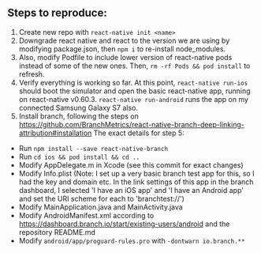 ## Steps to reproduce:

1. Create new repo with `react-native init <name>`
2. Downgrade react native and react to the version we are using by modifying package.json, then `npm i` to re-install node_modules.
3. Also, modify Podfile to include lower version of react-native pods instead of some of the new ones. Then, `rm -rf Pods && pod install` to refresh.
4. Verify everything is working so far. At this point, `react-native run-ios` should boot the simulator and open the basic react-native app, running on react-native v0.60.3. `react-native run-android` runs the app on my connected Samsung Galaxy S7 also.
5. Install branch, following the steps on https://github.com/BranchMetrics/react-native-branch-deep-linking-attribution#installation
The exact details for step 5:
* Run `npm install --save react-native-branch`
* Run `cd ios && pod install && cd ..`
* Modify AppDelegate.m in Xcode (see this commit for exact changes)
* Modify Info.plist (Note: I set up a very basic branch test app for this, so I had the key and domain etc. In the link settings of this app in the branch dashboard, I selected 'I have an iOS app' and 'I have an Android app' and set the URI scheme for each to 'branchtest://')
* Modify MainApplication.java and MainActivity.java
* Modify AndroidManifest.xml according to https://dashboard.branch.io/start/existing-users/android and the repository README.md
* Modify `android/app/proguard-rules.pro` with `-dontwarn io.branch.**`

